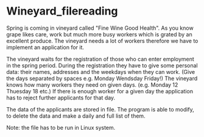 # Wineyard_filereading
Spring is coming in vineyard called "Fine Wine Good Health". As you know grape likes care, work but much more busy workers which
is grated by an excellent produce. The vineyard needs a lot of workers therefore we have to implement an application for it.

The vineyard waits for the registration of those who can enter employment in the spring period. During the registration they have to give some personal data: 
their names, addresses and the weekdays when they can work. (Give the days separated by spaces e.g. Monday Wendsday Friday!) 
The vineyard knows how many workers they need on given days. (e.g. Monday 12 Thuesday 18 etc.) If there is enough worker for a given day the application has to reject 
further applicants for that day. 

The data of the applicants are stored in file. The program is able to modify, to delete the data and make a daily and full list of them. 

Note: the file has to be run in Linux system.

